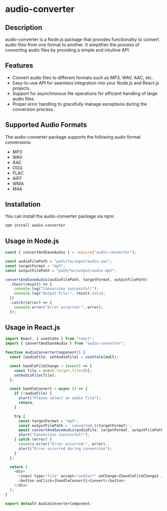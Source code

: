 # audio-converter

## Description

audio-converter is a Node.js package that provides functionality to convert audio files from one format to another. It simplifies the process of converting audio files by providing a simple and intuitive API.

## Features

- Convert audio files to different formats such as MP3, WAV, AAC, etc.
- Easy-to-use API for seamless integration into your Node.js and React.js projects.
- Support for asynchronous file operations for efficient handling of large audio files.
- Proper error handling to gracefully manage exceptions during the conversion process.

## Supported Audio Formats

The audio-converter package supports the following audio format conversions:

- MP3
- WAV
- AAC
- OGG
- FLAC
- AIFF
- WMA
- M4A

## Installation

You can install the audio-converter package via npm:

```bash
npm install audio-converter
```

## Usage in Node.js

```js
const { convertAndSaveAudio } = require("audio-converter");

const audioFilePath = "path/to/input/audio.aac";
const targetFormat = "mp3";
const outputFilePath = "path/to/output/audio.mp3";

convertAndSaveAudio(audioFilePath, targetFormat, outputFilePath)
  .then((result) => {
    console.log("Conversion successful!");
    console.log("Output File:", result.data);
  })
  .catch((error) => {
    console.error("Error occurred:", error);
  });
```

## Usage in React.js

```js
import React, { useState } from "react";
import { convertAndSaveAudio } from "audio-converter";

function AudioConverterComponent() {
  const [audioFile, setAudioFile] = useState(null);

  const handleFileChange = (event) => {
    const file = event.target.files[0];
    setAudioFile(file);
  };

  const handleConvert = async () => {
    if (!audioFile) {
      alert("Please select an audio file");
      return;
    }

    try {
      const targetFormat = "mp3";
      const outputFilePath = `converted.${targetFormat}`;
      await convertAndSaveAudio(audioFile, targetFormat, outputFilePath);
      alert("Conversion successful!");
    } catch (error) {
      console.error("Error occurred:", error);
      alert("Error occurred during conversion");
    }
  };

  return (
    <div>
      <input type="file" accept="audio/*" onChange={handleFileChange} />
      <button onClick={handleConvert}>Convert</button>
    </div>
  );
}

export default AudioConverterComponent;
```
